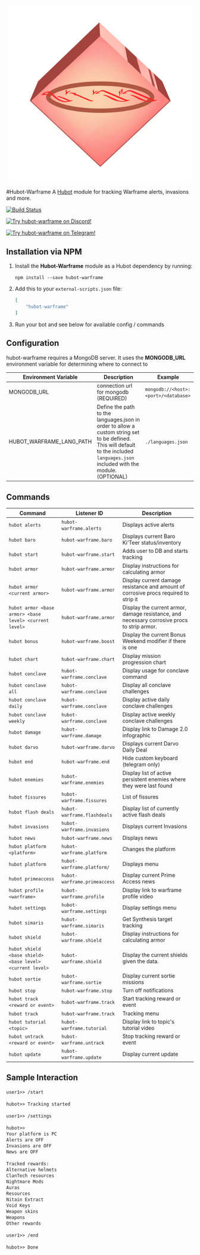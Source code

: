 ![Genesis Avatar](resources/images/cephalontransparent.png)

#Hubot-Warframe
A [Hubot](https://hubot.github.com/) module for tracking Warframe alerts, invasions and more.

[![Build Status](https://travis-ci.org/pabletos/Hubot-Warframe.svg)](https://travis-ci.org/pabletos/Hubot-Warframe)

[![Try hubot-warframe on Discord!](https://img.shields.io/badge/Discord-Genesis-7289DA.svg)](https://discord.me/cephalon-sanctuary)  

[![Try hubot-warframe on Telegram!](https://img.shields.io/badge/Telegram-Beta%20War%20Bot-279DD8.svg)](https://telegram.me/betawarbot)

## Installation via NPM

1. Install the __Hubot-Warframe__ module as a Hubot dependency by running:

    ```
    npm install --save hubot-warframe
    ```

2. Add this to your `external-scripts.json` file:

    ```json
    [
        "hubot-warframe"
    ]
    ```

3. Run your bot and see below for available config / commands

## Configuration

hubot-warframe requires a MongoDB server. It uses the **MONGODB_URL** environment variable for determining where to connect to

Environment Variable | Description | Example
--- | --- | ---
MONGODB_URL | connection url for mongodb (REQUIRED) | `mongodb://<host>:<port>/<database>`
HUBOT_WARFRAME_LANG_PATH | Define the path to the languages.json in order to allow a custom string set to be defined. This will default to the included `languages.json` included with the module. (OPTIONAL) | `./languages.json`

## Commands

Command | Listener ID | Description
--- | ------- | ---
`hubot alerts` | `hubot-warframe.alerts` | Displays active alerts
`hubot baro` | `hubot-warframe.baro` | Displays current Baro Ki'Teer status/inventory
`hubot start` | `hubot-warframe.start` | Adds user to DB and starts tracking
`hubot armor`  | `hubot-warframe.armor` | Display instructions for calculating armor
`hubot armor <current armor>` | `hubot-warframe.armor`  | Display current damage resistance and amount of corrosive procs required to strip it
`hubot armor <base armor> <base level> <current level>` | `hubot-warframe.armor` |  Display the current armor, damage resistance, and necessary corrosive procs to strip armor.
`hubot bonus` | `hubot-warframe.boost` | Display the current Bonus Weekend modifier if there is one
`hubot chart` | `hubot-warframe.chart` | Display mission progression chart
`hubot conclave` | `hubot-warframe.conclave` | Display usage for conclave command
`hubot conclave all` | `hubot-warframe.conclave` | Display all conclave challenges
`hubot conclave daily` | `hubot-warframe.conclave` | Display active daily conclave challenges
`hubot conclave weekly` | `hubot-warframe.conclave` | Display active weekly conclave challenges
`hubot damage` | `hubot-warframe.damage` | Display link to Damage 2.0 infographic
`hubot darvo` | `hubot-warframe.darvo` | Displays current Darvo Daily Deal
`hubot end` | `hubot-warframe.end` | Hide custom keyboard (telegram only)
`hubot enemies` | `hubot-warframe.enemies` | Display list of active persistent enemies where they were last found
`hubot fissures` | `hubot-warframe.fissures` | List of fissures
`hubot flash deals`|`hubot-warframe.flashdeals`| Display list of currently active flash deals
`hubot invasions` | `hubot-warframe.invasions` | Displays current Invasions
`hubot news` | `hubot-warframe.news` | Displays news
`hubot platform <platform>` | `hubot-warframe.platform` | Changes the platform
`hubot platform` | `hubot-warframe.platform/` | Displays menu
`hubot primeaccess` | `hubot-warframe.primeaccess` | Display current Prime Access news
`hubot profile <warframe>` | `hubot-warframe.profile` | Display link to warframe profile video
`hubot settings` | `hubot-warframe.settings` | Display settings menu
`hubot simaris` | `hubot-warframe.simaris` | Get Synthesis target tracking
`hubot shield`  | `hubot-warframe.shield` | Display instructions for calculating armor
`hubot shield <base shield> <base level> <current level>` | `hubot-warframe.shield` |  Display the current shields given the data.
`hubot sortie` | `hubot-warframe.sortie` | Display current sortie missions
`hubot stop` | `hubot-warframe.stop` | Turn off notifications
`hubot track <reward or event>` | `hubot-warframe.track` | Start tracking reward or event
`hubot track` | `hubot-warframe.track` | Tracking menu
`hubot tutorial <topic>` | `hubot-warframe.tutorial` | Display link to topic's tutorial video
`hubot untrack <reward or event>` | `hubot-warframe.untrack` | Stop tracking reward or event
`hubot update` | `hubot-warframe.update` | Display current update


## Sample Interaction

```
user1>> /start

hubot>> Tracking started

user1>> /settings

hubot>> 
Your platform is PC
Alerts are OFF
Invasions are OFF
News are OFF

Tracked rewards:
Alternative helmets
ClanTech resources
Nightmare Mods
Auras
Resources
Nitain Extract
Void Keys
Weapon skins
Weapons
Other rewards

user1>> /end

hubot>> Done

```
